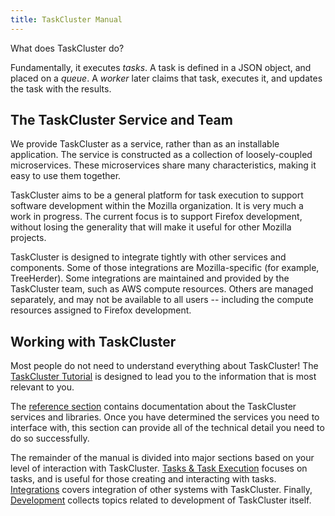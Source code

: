 ```yaml
---
title: TaskCluster Manual
---
```


What does TaskCluster do?

Fundamentally, it executes *tasks*. A task is defined in a JSON object, and
placed on a *queue*. A *worker* later claims that task, executes it, and
updates the task with the results.

## The TaskCluster Service and Team

We provide TaskCluster as a service, rather than as an installable application.
The service is constructed as a collection of loosely-coupled microservices.
These microservices share many characteristics, making it easy to use them
together.

TaskCluster aims to be a general platform for task execution to support
software development within the Mozilla organization.  It is very much a work
in progress.  The current focus is to support Firefox development, without
losing the generality that will make it useful for other Mozilla projects.

TaskCluster is designed to integrate tightly with other services and
components.  Some of those integrations are Mozilla-specific (for example,
TreeHerder).  Some integrations are maintained and provided by the TaskCluster
team, such as AWS compute resources.  Others are managed separately, and may
not be available to all users -- including the compute resources assigned to
Firefox development.

## Working with TaskCluster

Most people do not need to understand everything about TaskCluster! The
[TaskCluster Tutorial](/tutorial) is designed to lead you to the information
that is most relevant to you.

The [reference section](/reference) contains documentation about the
TaskCluster services and libraries. Once you have determined the services you
need to interface with, this section can provide all of the technical detail
you need to do so successfully.

The remainder of the manual is divided into major sections based on your level
of interaction with TaskCluster.  [Tasks & Task Execution](/manual/tasks)
focuses on tasks, and is useful for those creating and interacting with tasks.
[Integrations](/manual/integrations) covers integration of other systems with
TaskCluster.  Finally, [Development](/manual/devel) collects topics related to
development of TaskCluster itself.
